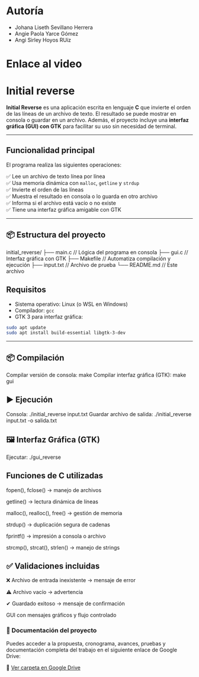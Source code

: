 # Autoría
- Johana Liseth Sevillano Herrera
- Angie Paola Yarce Gómez
- Angi Sirley Hoyos RUíz

# Enlace al video


# Initial reverse

**Initial Reverse** es una aplicación escrita en lenguaje **C** que invierte el orden de las líneas de un archivo de texto. 
El resultado se puede mostrar en consola o guardar en un archivo. 
Además, el proyecto incluye una **interfaz gráfica (GUI) con GTK** para facilitar su uso sin necesidad de terminal.

---

## Funcionalidad principal

El programa realiza las siguientes operaciones:

✅ Lee un archivo de texto línea por línea  
✅ Usa memoria dinámica con `malloc`, `getline` y `strdup`  
✅ Invierte el orden de las líneas  
✅ Muestra el resultado en consola o lo guarda en otro archivo  
✅ Informa si el archivo está vacío o no existe  
✅ Tiene una interfaz gráfica amigable con GTK

---

## 📦 Estructura del proyecto

initial_reverse/
├── main.c // Lógica del programa en consola
├── gui.c // Interfaz gráfica con GTK
├── Makefile // Automatiza compilación y ejecución
├── input.txt // Archivo de prueba
└── README.md // Este archivo

## Requisitos

- Sistema operativo: Linux (o WSL en Windows)
- Compilador: `gcc`
- GTK 3 para interfaz gráfica:

```bash
sudo apt update
sudo apt install build-essential libgtk-3-dev
```

---

## 📦 Compilación
Compilar versión de consola: make
Compilar interfaz gráfica (GTK): make gui

## ▶️ Ejecución
Consola: ./initial_reverse input.txt
Guardar archivo de salida: ./initial_reverse input.txt -o salida.txt

## 🖼️ Interfaz Gráfica (GTK)
Ejecutar: ./gui_reverse

## Funciones de C utilizadas
fopen(), fclose() → manejo de archivos

getline() → lectura dinámica de líneas

malloc(), realloc(), free() → gestión de memoria

strdup() → duplicación segura de cadenas

fprintf() → impresión a consola o archivo

strcmp(), strcat(), strlen() → manejo de strings

## ✅ Validaciones incluidas
❌ Archivo de entrada inexistente → mensaje de error

⚠️ Archivo vacío → advertencia

✔ Guardado exitoso → mensaje de confirmación

GUI con mensajes gráficos y flujo controlado

### 📄 Documentación del proyecto

Puedes acceder a la propuesta, cronograma, avances, pruebas y documentación completa del trabajo en el siguiente enlace de Google Drive:

📂 [Ver carpeta en Google Drive](https://drive.google.com/drive/folders/1MXlgtsiB3nULAIhtrBrFd5WAwmQYrtf0?usp=sharing)




